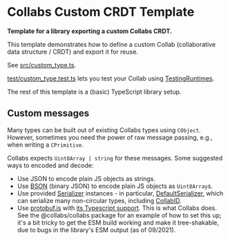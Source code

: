 # Collabs Custom CRDT Template

**Template for a library exporting a custom Collabs CRDT.**

This template demonstrates how to define a custom Collab (collaborative data structure / CRDT) and export it for reuse.

See [src/custom_type.ts](./src/custom_type.ts).

[test/custom_type.test.ts](./test/custom_type.test.ts) lets you test your Collab using [TestingRuntimes](https://collabs.readthedocs.io/en/latest/api/collabs/classes/TestingRuntimes.html).

The rest of this template is a (basic) TypeScript library setup.

## Custom messages

Many types can be built out of existing Collabs types using `CObject`. However, sometimes you need the power of raw message passing, e.g., when writing a `CPrimitive`.

Collabs expects `Uint8Array | string` for these messages. Some suggested ways to encoded and decode:

- Use JSON to encode plain JS objects as strings.
- Use [BSON](https://www.npmjs.com/package/bson) (binary JSON) to encode plain JS objects as `Uint8Array`s.
- Use provided [Serializer](https://collabs.readthedocs.io/en/latest/api/core/interfaces/Serializer.html) instances - in particular, [DefaultSerializer](https://collabs.readthedocs.io/en/latest/api/collabs/classes/DefaultSerializer.html), which can serialize many non-circular types, including [CollabID](https://collabs.readthedocs.io/en/latest/api/collabs/modules.html#CollabID).
- Use [protobuf.js](https://github.com/protobufjs/protobuf.js) with [its Typescript support](https://github.com/protobufjs/protobuf.js#usage-with-typescript). This is what Collabs does. See the @collabs/collabs package for an example of how to set this up; it's a bit tricky to get the ESM build working and make it tree-shakable, due to bugs in the library's ESM output (as of 09/2021).
